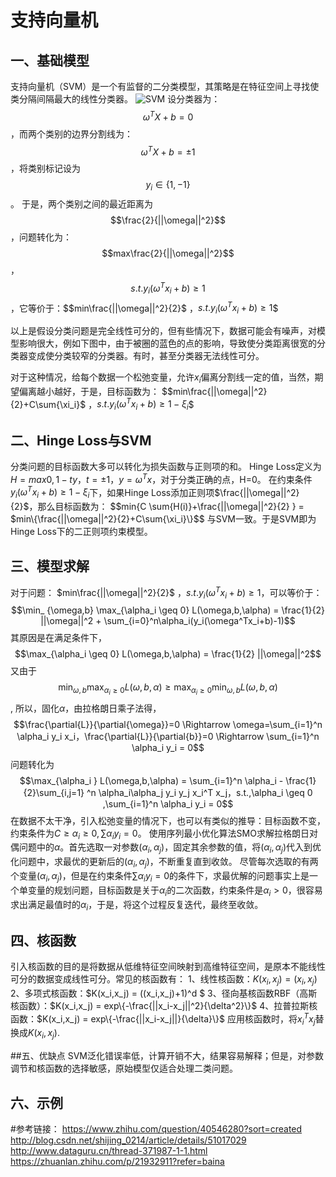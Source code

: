 <script type="text/javascript" src="http://cdn.mathjax.org/mathjax/latest/MathJax.js?config=TeX-AMS-MML_HTMLorMML"></script>

# 支持向量机

## 一、基础模型
   支持向量机（SVM）是一个有监督的二分类模型，其策略是在特征空间上寻找使类分隔间隔最大的线性分类器。
     ![SVM](https://xiaotaosky.github.io/blog/svm-1.png)
设分类器为：$$\omega^T X + b = 0$$，而两个类别的边界分割线为：$$\omega^T X + b = \pm1$$，将类别标记设为$$y_i\in\{1,-1\}$$。
于是，两个类别之间的最近距离为$$\frac{2}{||\omega||^2}$$，问题转化为：$$max\frac{2}{||\omega||^2}$$ ，$$s.t. y_i( \omega^T x_i + b)\ge1$$，它等价于：$$min\frac{||\omega||^2}{2}$ ，$s.t. y_i( \omega^T x_i + b)\ge1$$

以上是假设分类问题是完全线性可分的，但有些情况下，数据可能会有噪声，对模型影响很大，例如下图中，由于被圈的蓝色的点的影响，导致使分类距离很宽的分类器变成使分类较窄的分类器。有时，甚至分类器无法线性可分。

对于这种情况，给每个数据一个松弛变量，允许$x_i$偏离分割线一定的值，当然，期望偏离越小越好，于是，目标函数为：
$$min\frac{||\omega||^2}{2}+C\sum{\xi_i}$ ，$s.t. y_i( \omega^T x_i + b)\ge1-\xi_i$$

## 二、Hinge Loss与SVM
分类问题的目标函数大多可以转化为损失函数与正则项的和。
Hinge Loss定义为 $H = max{0,1-ty}，t=\pm1，y=\omega^T x$，对于分类正确的点，H=0。
在约束条件 $y_i( \omega^T x_i + b)\ge1-\xi_i$下，如果Hinge Loss添加正则项$\frac{||\omega||^2}{2}$，那么目标函数为：
$$min\{C \sum{H(i)}+\frac{||\omega||^2}{2} \} = $min\{\frac{||\omega||^2}{2}+C\sum{\xi_i}\}$$
与SVM一致。于是SVM即为Hinge Loss下的二正则项约束模型。

## 三、模型求解
对于问题： $min\frac{||\omega||^2}{2}$ ，$s.t. y_i( \omega^T x_i + b)\ge1$，可以等价于：
 $$\min_ {\omega,b} \max_{\alpha_i \geq 0} L(\omega,b,\alpha) = \frac{1}{2} ||\omega||^2 + \sum_{i=0}^n\alpha_i(y_i(\omega^Tx_i+b)-1)$$
其原因是在满足条件下，$$\max_{\alpha_i \geq 0} L(\omega,b,\alpha) = \frac{1}{2} ||\omega||^2$$
又由于 $$\min_ {\omega,b} \max_{\alpha_i \geq 0} L(\omega,b,\alpha) \geq \max_{\alpha_i \geq 0}\min_ {\omega,b} L(\omega,b,\alpha)$$,
所以，固化$\alpha$，由拉格朗日乘子法得，
$$\frac{\partial{L}}{\partial{\omega}}=0 \Rightarrow \omega=\sum_{i=1}^n \alpha_i y_i x_i，\frac{\partial{L}}{\partial{b}}=0 \Rightarrow \sum_{i=1}^n \alpha_i y_i = 0$$
问题转化为
$$\max_{\alpha_i }   L(\omega,b,\alpha) = \sum_{i=1}^n \alpha_i - \frac{1}{2}\sum_{i,j=1} ^n \alpha_i\alpha_j y_i y_j x_i^T x_j，s.t.,\alpha_i \geq 0 ,\sum_{i=1}^n \alpha_i y_i = 0$$
在数据不太干净，引入松弛变量的情况下，也可以有类似的推导：目标函数不变，约束条件为$C \geq \alpha_i \geq 0 ,\sum \alpha_i y_i = 0$。
使用序列最小优化算法SMO求解拉格朗日对偶问题中的$\alpha$。首先选取一对参数$(\alpha_i,\alpha_j)$，固定其余参数的值，将$(\alpha_i,\alpha_j)$代入到优化问题中，求最优的更新后的$(\alpha_i,\alpha_j)$，不断重复直到收敛。
尽管每次选取的有两个变量$(\alpha_i,\alpha_j)$，但是在约束条件$\sum \alpha_i y_i = 0$的条件下，求最优解的问题事实上是一个单变量的规划问题，目标函数是关于$\alpha_i$的二次函数，约束条件是$\alpha_i>0$，很容易求出满足最值时的$\alpha_i$，于是，将这个过程反复迭代，最终至收敛。

## 四、核函数
引入核函数的目的是将数据从低维特征空间映射到高维特征空间，是原本不能线性可分的数据变成线性可分。常见的核函数有：
1、线性核函数：$K(x_i,x_j) = (x_i,x_j)$
2、多项式核函数：$K(x_i,x_j) = ((x_i,x_j)+1)^d $
3、径向基核函数RBF（高斯核函数）：$K(x_i,x_j) = exp\{-\frac{||x_i-x_j||^2}{\delta^2}\}$
4、拉普拉斯核函数：$K(x_i,x_j) = exp\{-\frac{||x_i-x_j||}{\delta}\}$
应用核函数时，将$x_i^T x_j$替换成$K(x_i,x_j)$.

 ##五、优缺点
SVM泛化错误率低，计算开销不大，结果容易解释；但是，对参数调节和核函数的选择敏感，原始模型仅适合处理二类问题。

## 六、示例

#参考链接：
https://www.zhihu.com/question/40546280?sort=created
http://blog.csdn.net/shijing_0214/article/details/51017029
http://www.dataguru.cn/thread-371987-1-1.html
https://zhuanlan.zhihu.com/p/21932911?refer=baina





